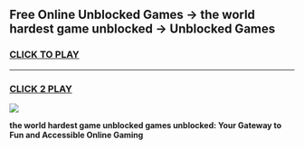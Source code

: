 
## Free Online Unblocked Games → the world hardest game unblocked → Unblocked Games
<h3>
<a href="https://premium.freeplayer.one?title=the_world_hardest_game_unblocked&ref=21F">CLICK TO PLAY</a></h3>
<hr>

<h3>
<a href="https://premium.freeplayer.one?title=the_world_hardest_game_unblocked&ref=21F">CLICK 2 PLAY</a>
  
</h3>

<a href="https://premium.freeplayer.one?title=the_world_hardest_game_unblocked&ref=21F/"><img src="https://clearcache.store/games.png"></a>


**the world hardest game unblocked games unblocked: Your Gateway to Fun and Accessible Online Gaming**
